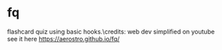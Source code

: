 # fq
flashcard quiz using basic hooks.\\credits: web dev simplified on youtube\
see it here https://aerostro.github.io/fq/
